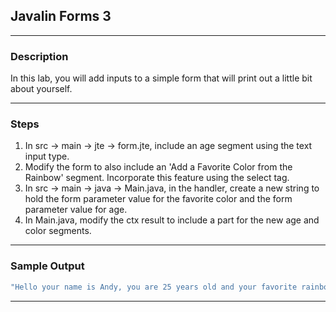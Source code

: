 ## Javalin Forms 3
---
### Description

In this lab, you will add inputs to a simple form that will print out a little bit about yourself.

---
### Steps

 
1. In src -> main -> jte -> form.jte, include an age segment using the text input type.
2. Modify the form to also include an 'Add a Favorite Color from the Rainbow' segment. Incorporate this feature using the select tag.
3. In src -> main -> java -> Main.java, in the handler, create a new string to hold the form parameter value for the favorite color and the form parameter value for age.
4. In Main.java, modify the ctx result to include a part for the new age and color segments.


---
### Sample Output
```Java
"Hello your name is Andy, you are 25 years old and your favorite rainbow color is violet!"
```
---
